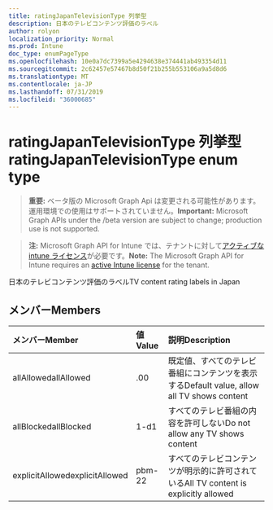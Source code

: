 ```yaml
---
title: ratingJapanTelevisionType 列挙型
description: 日本のテレビコンテンツ評価のラベル
author: rolyon
localization_priority: Normal
ms.prod: Intune
doc_type: enumPageType
ms.openlocfilehash: 10e0a7dc7399a5e4294638e374441ab493354d11
ms.sourcegitcommit: 2c62457e57467b8d50f21b255b553106a9a5d8d6
ms.translationtype: MT
ms.contentlocale: ja-JP
ms.lasthandoff: 07/31/2019
ms.locfileid: "36000685"
---
```

# <a name="ratingjapantelevisiontype-enum-type"></a><span data-ttu-id="a9c98-103">ratingJapanTelevisionType 列挙型</span><span class="sxs-lookup"><span data-stu-id="a9c98-103">ratingJapanTelevisionType enum type</span></span>

> <span data-ttu-id="a9c98-104">**重要:** ベータ版の Microsoft Graph Api は変更される可能性があります。運用環境での使用はサポートされていません。</span><span class="sxs-lookup"><span data-stu-id="a9c98-104">**Important:** Microsoft Graph APIs under the /beta version are subject to change; production use is not supported.</span></span>

> <span data-ttu-id="a9c98-105">**注:** Microsoft Graph API for Intune では、テナントに対して[アクティブな intune ライセンス](https://go.microsoft.com/fwlink/?linkid=839381)が必要です。</span><span class="sxs-lookup"><span data-stu-id="a9c98-105">**Note:** The Microsoft Graph API for Intune requires an [active Intune license](https://go.microsoft.com/fwlink/?linkid=839381) for the tenant.</span></span>

<span data-ttu-id="a9c98-106">日本のテレビコンテンツ評価のラベル</span><span class="sxs-lookup"><span data-stu-id="a9c98-106">TV content rating labels in Japan</span></span>

## <a name="members"></a><span data-ttu-id="a9c98-107">メンバー</span><span class="sxs-lookup"><span data-stu-id="a9c98-107">Members</span></span>
|<span data-ttu-id="a9c98-108">メンバー</span><span class="sxs-lookup"><span data-stu-id="a9c98-108">Member</span></span>|<span data-ttu-id="a9c98-109">値</span><span class="sxs-lookup"><span data-stu-id="a9c98-109">Value</span></span>|<span data-ttu-id="a9c98-110">説明</span><span class="sxs-lookup"><span data-stu-id="a9c98-110">Description</span></span>|
|:---|:---|:---|
|<span data-ttu-id="a9c98-111">allAllowed</span><span class="sxs-lookup"><span data-stu-id="a9c98-111">allAllowed</span></span>|<span data-ttu-id="a9c98-112">.0</span><span class="sxs-lookup"><span data-stu-id="a9c98-112">0</span></span>|<span data-ttu-id="a9c98-113">既定値、すべてのテレビ番組にコンテンツを表示する</span><span class="sxs-lookup"><span data-stu-id="a9c98-113">Default value, allow all TV shows content</span></span>|
|<span data-ttu-id="a9c98-114">allBlocked</span><span class="sxs-lookup"><span data-stu-id="a9c98-114">allBlocked</span></span>|<span data-ttu-id="a9c98-115">1-d</span><span class="sxs-lookup"><span data-stu-id="a9c98-115">1</span></span>|<span data-ttu-id="a9c98-116">すべてのテレビ番組の内容を許可しない</span><span class="sxs-lookup"><span data-stu-id="a9c98-116">Do not allow any TV shows content</span></span>|
|<span data-ttu-id="a9c98-117">explicitAllowed</span><span class="sxs-lookup"><span data-stu-id="a9c98-117">explicitAllowed</span></span>|<span data-ttu-id="a9c98-118">pbm-2</span><span class="sxs-lookup"><span data-stu-id="a9c98-118">2</span></span>|<span data-ttu-id="a9c98-119">すべてのテレビコンテンツが明示的に許可されている</span><span class="sxs-lookup"><span data-stu-id="a9c98-119">All TV content is explicitly allowed</span></span>|





